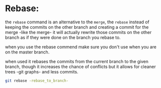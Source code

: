 <!-- @format -->

# Rebase:

the `rebase` command is an alternative to the `merge`, the `rebase` instead of keeping the commits on the other branch and creating a commit for the merge -like the merge- it will actually rewrite those commits on the other branch as if they were done on the branch you rebase to.

when you use the rebase commend make sure you don't use when you are on the master branch.

when used it rebases the commits from the current branch to the given branch, though it increases the chance of conflicts but it allows for cleaner trees -git graphs- and less commits.

```bash
git rebase -rebase_to_branch-
```
